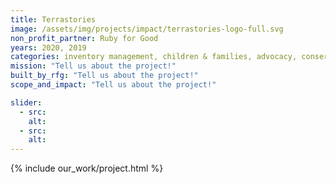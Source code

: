 ```yaml
---
title: Terrastories
image: /assets/img/projects/impact/terrastories-logo-full.svg
non_profit_partner: Ruby for Good
years: 2020, 2019
categories: inventory management, children & families, advocacy, conservation, community building
mission: "Tell us about the project!"
built_by_rfg: "Tell us about the project!"
scope_and_impact: "Tell us about the project!"

slider:
  - src:
    alt:
  - src:
    alt:
---
```


{% include our_work/project.html %}
